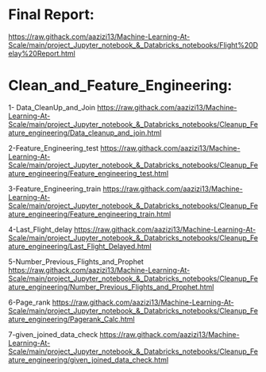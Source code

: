 # Final Report: 
https://raw.githack.com/aazizi13/Machine-Learning-At-Scale/main/project_Jupyter_notebook_&_Databricks_notebooks/Flight%20Delay%20Report.html

# Clean_and_Feature_Engineering:
1- Data_CleanUp_and_Join
https://raw.githack.com/aazizi13/Machine-Learning-At-Scale/main/project_Jupyter_notebook_&_Databricks_notebooks/Cleanup_Feature_engineering/Data_cleanup_and_join.html

2-Feature_Engineering_test
https://raw.githack.com/aazizi13/Machine-Learning-At-Scale/main/project_Jupyter_notebook_&_Databricks_notebooks/Cleanup_Feature_engineering/Feature_engineering_test.html

3-Feature_Engineering_train
https://raw.githack.com/aazizi13/Machine-Learning-At-Scale/main/project_Jupyter_notebook_&_Databricks_notebooks/Cleanup_Feature_engineering/Feature_engineering_train.html

4-Last_Flight_delay
https://raw.githack.com/aazizi13/Machine-Learning-At-Scale/main/project_Jupyter_notebook_&_Databricks_notebooks/Cleanup_Feature_engineering/Last_Flight_Delayed.html

5-Number_Previous_Flights_and_Prophet
https://raw.githack.com/aazizi13/Machine-Learning-At-Scale/main/project_Jupyter_notebook_&_Databricks_notebooks/Cleanup_Feature_engineering/Number_Previous_Flights_and_Prophet.html

6-Page_rank https://raw.githack.com/aazizi13/Machine-Learning-At-Scale/main/project_Jupyter_notebook_&_Databricks_notebooks/Cleanup_Feature_engineering/Pagerank_Calc.html

7-given_joined_data_check https://raw.githack.com/aazizi13/Machine-Learning-At-Scale/main/project_Jupyter_notebook_&_Databricks_notebooks/Cleanup_Feature_engineering/given_joined_data_check.html
